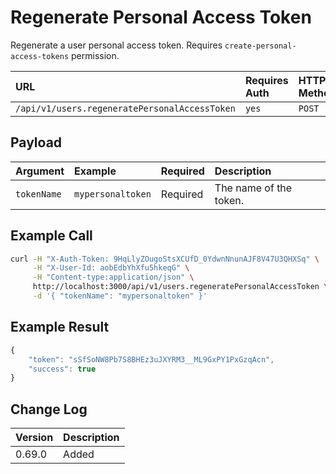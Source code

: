 # Regenerate Personal Access Token

Regenerate a user personal access token. Requires `create-personal-access-tokens` permission.

| URL | Requires Auth | HTTP Method |
| :--- | :--- | :--- |
| `/api/v1/users.regeneratePersonalAccessToken` | `yes` | `POST` |

## Payload

| Argument | Example | Required | Description |
| :--- | :--- | :--- | :--- |
| `tokenName` | `mypersonaltoken` | Required | The name of the token. |

## Example Call

```bash
curl -H "X-Auth-Token: 9HqLlyZOugoStsXCUfD_0YdwnNnunAJF8V47U3QHXSq" \
     -H "X-User-Id: aobEdbYhXfu5hkeqG" \
     -H "Content-type:application/json" \
     http://localhost:3000/api/v1/users.regeneratePersonalAccessToken \
     -d '{ "tokenName": "mypersonaltoken" }'
```

## Example Result

```javascript
{
    "token": "sSfSoNW8Pb7S8BHEz3uJXYRM3__ML9GxPY1PxGzqAcn",
    "success": true
}
```

## Change Log

| Version | Description |
| :--- | :--- |
| 0.69.0 | Added |

